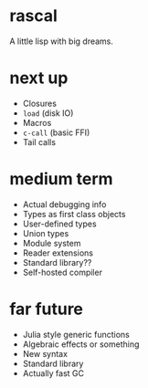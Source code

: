 # rascal
A little lisp with big dreams.

# next up
* Closures
* `load` (disk IO)
* Macros
* `c-call` (basic FFI)
* Tail calls

# medium term
* Actual debugging info
* Types as first class objects
* User-defined types
* Union types
* Module system
* Reader extensions
* Standard library??
* Self-hosted compiler

# far future
* Julia style generic functions
* Algebraic effects or something
* New syntax
* Standard library
* Actually fast GC
